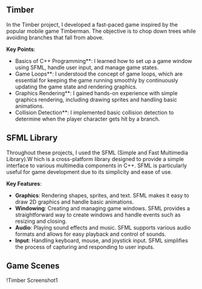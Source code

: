 ## Timber
In the Timber project, I developed a fast-paced game inspired by the popular mobile game Timberman. The objective is to chop down trees while avoiding branches that fall from above.

**Key Points**:
- Basics of C++ Programming**: I learned how to set up a game window using SFML, handle user input, and manage game states.
- Game Loops**: I understood the concept of game loops, which are essential for keeping the game running smoothly by continuously updating the game state and rendering graphics.
- Graphics Rendering**: I gained hands-on experience with simple graphics rendering, including drawing sprites and handling basic animations.
- Collision Detection**: I implemented basic collision detection to determine when the player character gets hit by a branch.

## SFML Library
Throughout these projects, I used the SFML (Simple and Fast Multimedia Library).W
hich is a cross-platform library designed to provide a simple interface to various multimedia components in C++.
SFML is particularly useful for game development due to its simplicity and ease of use.

**Key Features**:
- **Graphics**: Rendering shapes, sprites, and text. SFML makes it easy to draw 2D graphics and handle basic animations.
- **Windowing**: Creating and managing game windows. SFML provides a straightforward way to create windows and handle events such as resizing and closing.
- **Audio**: Playing sound effects and music. SFML supports various audio formats and allows for easy playback and control of sounds.
- **Input**: Handling keyboard, mouse, and joystick input. SFML simplifies the process of capturing and responding to user inputs.

## Game Scenes
!Timber Screenshot1
